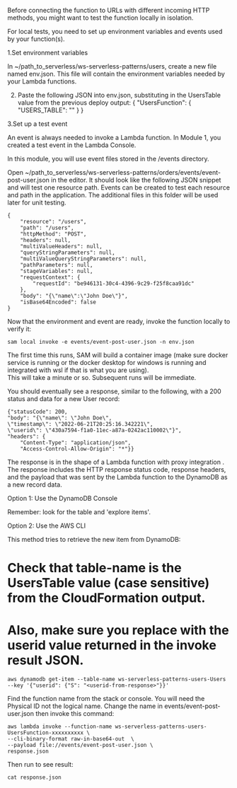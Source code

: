  <!-- Test Function locally -->
 Before connecting the function to URLs with different incoming HTTP methods, you might want to test the function locally in isolation.

<!-- Set up test environment & event -->
For local tests, you need to set up environment variables and events used by your function(s).

1.Set environment variables

In ~/path_to_serverless/ws-serverless-patterns/users, create a new file named env.json. This file will contain the environment variables needed by your Lambda functions.

2. Paste the following JSON into env.json, substituting in the UsersTable value from the previous deploy output:
    {
    "UsersFunction": {
        "USERS_TABLE": "<UsersTable output value from previous deploy>"
    }
}

3.Set up a test event

An event is always needed to invoke a Lambda function. In Module 1, you created a test event in the Lambda Console.

In this module, you will use event files stored in the /events directory.

Open ~/path_to_serverless/ws-serverless-patterns/orders/events/event-post-user.json in the editor. It should look like the following JSON snippet and will test one resource path. Events can be created to test each resource and path in the application. The additional files in this folder will be used later for unit testing.

    {
        "resource": "/users",
        "path": "/users",
        "httpMethod": "POST",
        "headers": null,
        "multiValueHeaders": null,
        "queryStringParameters": null,
        "multiValueQueryStringParameters": null,
        "pathParameters": null,
        "stageVariables": null,
        "requestContext": {
            "requestId": "be946131-30c4-4396-9c29-f25f8caa91dc"
        },
        "body": "{\"name\":\"John Doe\"}",
        "isBase64Encoded": false
    }

<!-- Invoke the function -->
Now that the environment and event are ready, invoke the function locally to verify it:

    sam local invoke -e events/event-post-user.json -n env.json

The first time this runs, SAM will build a container image (make sure docker service is running or the docker desktop for windows is running and integrated with wsl if that is what you are using).  
This will take a minute or so. Subsequent runs will be immediate.

You should eventually see a response, similar to the following, with a 200 status and data for a new User record:

    {"statusCode": 200, 
    "body": "{\"name\": \"John Doe\", 
    \"timestamp\": \"2022-06-21T20:25:16.342221\", 
    \"userid\": \"430a7594-f1a0-11ec-a87a-0242ac110002\"}", 
    "headers": {
        "Content-Type": "application/json", 
        "Access-Control-Allow-Origin": "*"}}

The response is in the shape of a Lambda function with proxy integration . The response includes the HTTP response status code, response headers, and the payload that was sent by the Lambda function to the DynamoDB as a new record data.

<!-- Verify new record was created -->
Option 1: Use the DynamoDB Console

Remember: look for the table and 'explore items'.

Option 2: Use the AWS CLI

This method tries to retrieve the new item from DynamoDB:
# Check that table-name is the UsersTable value (case sensitive) from the CloudFormation output.
# Also, make sure you replace <userid-from-response> with the userid value returned in the invoke result JSON.
    aws dynamodb get-item --table-name ws-serverless-patterns-users-Users --key '{"userid": {"S": "<userid-from-response>"}}' 

<!-- Invoke function to create user with AWS CLI -->
Find the function name from the stack or console. You will need the Physical ID not the logical name.
Change the name in events/event-post-user.json then invoke this command:

    aws lambda invoke --function-name ws-serverless-patterns-users-UsersFunction-xxxxxxxxxx \
    --cli-binary-format raw-in-base64-out  \
    --payload file://events/event-post-user.json \
    response.json

Then run to see result:

    cat response.json


